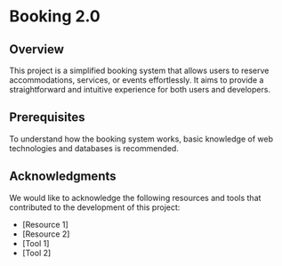 # Booking 2.0

## Overview

This project is a simplified booking system that allows users to reserve accommodations, services, or events effortlessly. It aims to provide a straightforward and intuitive experience for both users and developers.

## Prerequisites

To understand how the booking system works, basic knowledge of web technologies and databases is recommended.

## Acknowledgments

We would like to acknowledge the following resources and tools that contributed to the development of this project:

- [Resource 1]
- [Resource 2]
- [Tool 1]
- [Tool 2]
